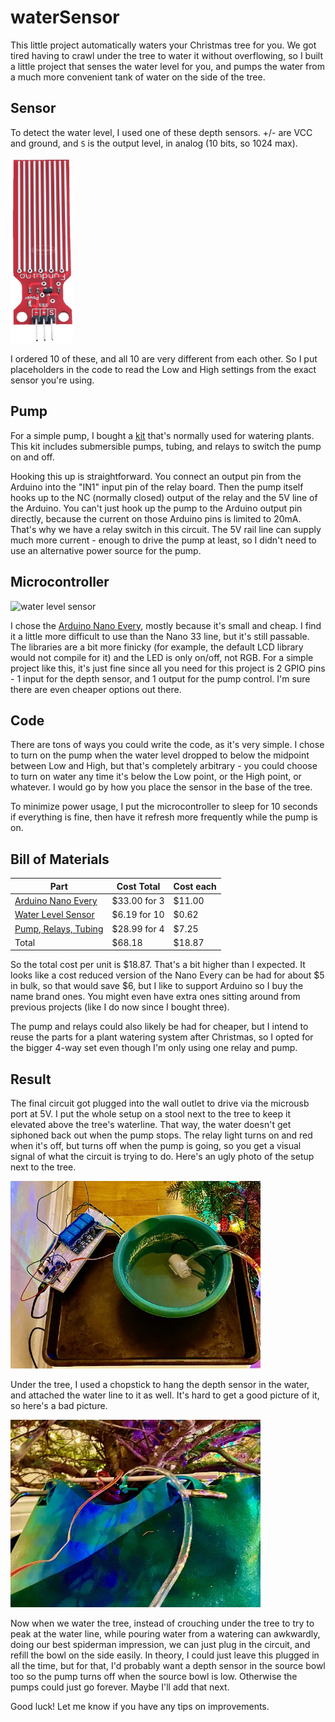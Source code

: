 # waterSensor

This little project automatically waters your Christmas tree for you.  We got tired having to crawl under the tree to water it without overflowing, so I built a little project that senses the water level for you, and pumps the water from a much more convenient tank of water on the side of the tree.

## Sensor

To detect the water level, I used one of these depth sensors.  +/- are VCC and ground, and `S` is the output level, in analog (10 bits, so 1024 max).

<img src="waterLevelSensor.jpg" alt="water level sensor" width="100"/>

I ordered 10 of these, and all 10 are very different from each other.  So I put placeholders in the code to read the Low and High settings from the exact sensor you're using.  

## Pump

For a simple pump, I bought a [kit](https://smile.amazon.com/gp/product/B07TMVNTDK) that's normally used for watering plants.  This kit includes submersible pumps, tubing, and relays to switch the pump on and off.  

Hooking this up is straightforward.  You connect an output pin from the Arduino into the "IN1" input pin of the relay board.  Then the pump itself hooks up to the NC (normally closed) output of the relay and the 5V line of the Arduino.  You can't just hook up the pump to the Arduino output pin directly, because the current on those Arduino pins is limited to 20mA.  That's why we have a relay switch in this circuit.  The 5V rail line can supply much more current - enough to drive the pump at least, so I didn't need to use an alternative power source for the pump.

## Microcontroller

<img src="https://store-cdn.arduino.cc/usa/catalog/product/cache/1/image/1040x660/604a3538c15e081937dbfbd20aa60aad/a/b/abx00028_featured_1.png" alt="water level sensor" width="200"/>

I chose the [Arduino Nano Every](https://store.arduino.cc/usa/nano-every), mostly because it's small and cheap.  I find it a little more difficult to use than the Nano 33 line, but it's still passable.  The libraries are a bit more finicky (for example, the default LCD library would not compile for it) and the LED is only on/off, not RGB.  For a simple project like this, it's just fine since all you need for this project is 2 GPIO pins - 1 input for the depth sensor, and 1 output for the pump control.  I'm sure there are even cheaper options out there.

## Code

There are tons of ways you could write the code, as it's very simple.  I chose to turn on the pump when the water level dropped to below the midpoint between Low and High, but that's completely arbitrary - you could choose to turn on water any time it's below the Low point, or the High point, or whatever.  I would go by how you place the sensor in the base of the tree.

To minimize power usage, I put the microcontroller to sleep for 10 seconds if everything is fine, then have it refresh more frequently while the pump is on.

## Bill of Materials

| Part | Cost Total | Cost each |
| ---- | ---------- | --------- |
| [Arduino Nano Every](https://smile.amazon.com/gp/product/B07YQ56B6Q) | $33.00 for 3 | $11.00 |
| [Water Level Sensor](https://smile.amazon.com/gp/product/B07THDH7Y4) | $6.19 for 10 | $0.62 |
| [Pump, Relays, Tubing](https://smile.amazon.com/gp/product/B07TMVNTDK) | $28.99 for 4 | $7.25 | 
| Total | $68.18 | $18.87 | 

So the total cost per unit is $18.87.  That's a bit higher than I expected.  It looks like a cost reduced version of the Nano Every can be had for about $5 in bulk, so that would save $6, but I like to support Arduino so I buy the name brand ones.  You might even have extra ones sitting around from previous projects (like I do now since I bought three).  

The pump and relays could also likely be had for cheaper, but I intend to reuse the parts for a plant watering system after Christmas, so I opted for the bigger 4-way set even though I'm only using one relay and pump.

## Result

The final circuit got plugged into the wall outlet to drive via the microusb port at 5V.  I put the whole setup on a stool next to the tree to keep it elevated above the tree's waterline.  That way, the water doesn't get siphoned back out when the pump stops.  The relay light turns on and red when it's off, but turns off when the pump is going, so you get a visual signal of what the circuit is trying to do.  Here's an ugly photo of the setup next to the tree.

<img src="circuitAndPump.jpeg" alt="water level sensor" width="400"/>

Under the tree, I used a chopstick to hang the depth sensor in the water, and attached the water line to it as well.  It's hard to get a good picture of it, so here's a bad picture.

<img src="depthSensorAndTree.jpeg" alt="water level sensor" width="400"/>

Now when we water the tree, instead of crouching under the tree to try to peak at the water line, while pouring water from a watering can awkwardly, doing our best spiderman impression, we can just plug in the circuit, and refill the bowl on the side easily.  In theory, I could just leave this plugged in all the time, but for that, I'd probably want a depth sensor in the source bowl too so the pump turns off when the source bowl is low.  Otherwise the pumps could just go forever. Maybe I'll add that next.

Good luck!  Let me know if you have any tips on improvements.
